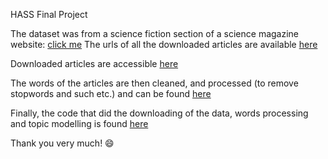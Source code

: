 HASS Final Project

The dataset was from a science fiction section of a science magazine website: [click me](https://www.lightspeedmagazine.com/category/fiction/science-fiction/)
The urls of all the downloaded articles are available [here](https://github.com/Jamesong7822/HASS-Project/blob/master/urls.text)

Downloaded articles are accessible [here](https://github.com/Jamesong7822/HASS-Project/blob/master/Articles/rawdata.txt)

The words of the articles are then cleaned, and processed (to remove stopwords and such etc.) and can be found [here](https://github.com/Jamesong7822/HASS-Project/blob/master/processed.txt)

Finally, the code that did the downloading of the data, words processing and topic modelling is found [here](https://github.com/Jamesong7822/HASS-Project/blob/master/NLP.py)

Thank you very much! :smile:

